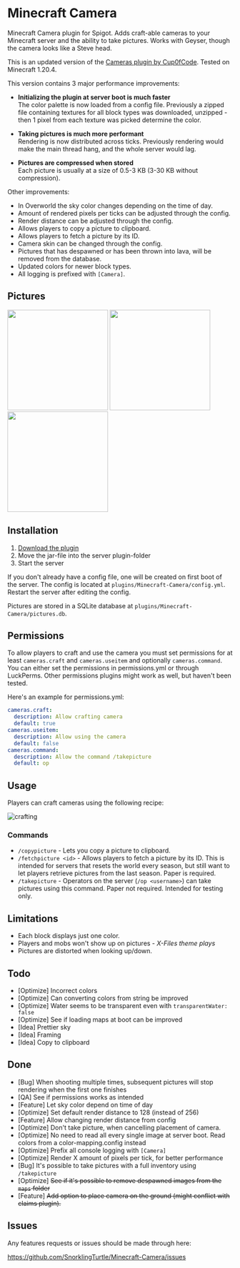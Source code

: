 Minecraft Camera
================

Minecraft Camera plugin for Spigot. Adds craft-able cameras to your Minecraft server and the 
ability to take pictures. Works with Geyser, though the camera looks like a Steve head.

This is an updated version of the [Cameras plugin by Cup0fCode](https://github.com/Cup0fCode/Cameras/). Tested on Minecraft 1.20.4. 

This version contains 3 major performance improvements:

* **Initializing the plugin at server boot is much faster**<br>
The color palette is now loaded from a config file. Previously a zipped file containing textures for all block types was downloaded,
unzipped - then 1 pixel from each texture was picked determine the color.

* **Taking pictures is much more performant**<br>
Rendering is now distributed across ticks. Previously rendering would make the main thread hang, and the whole server would lag. 

* **Pictures are compressed when stored**<br>
Each picture is usually at a size of 0.5-3 KB (3-30 KB without compression).


Other improvements:

* In Overworld the sky color changes depending on the time of day.
* Amount of rendered pixels per ticks can be adjusted through the config.
* Render distance can be adjusted through the config.
* Allows players to copy a picture to clipboard.
* Allows players to fetch a picture by its ID.
* Camera skin can be changed through the config.
* Pictures that has despawned or has been thrown into lava, will be removed from the database.
* Updated colors for newer block types.
* All logging is prefixed with `[Camera]`.

## Pictures

<img src="https://i.imgur.com/Bzi99fL.png" width="225"> <img src="https://i.imgur.com/YRiBxGn.png" width="225"> <img src="https://i.imgur.com/pstXzfc.png" width="225">

## Installation

1. [Download the plugin](https://github.com/SnorklingTurtle/Minecraft-Camera/releases/)
2. Move the jar-file into the server plugin-folder
3. Start the server

If you don't already have a config file, one will be created on first boot of the server. The config is located at `plugins/Minecraft-Camera/config.yml`. Restart the server after editing the config. 

Pictures are stored in a SQLite database at `plugins/Minecraft-Camera/pictures.db`. 

## Permissions

To allow players to craft and use the camera you must set permissions for at least `cameras.craft` and 
`cameras.useitem` and optionally `cameras.command`. You can either set the permissions in 
permissions.yml or through LuckPerms. Other permissions plugins might work as well, but haven't been tested.

Here's an example for permissions.yml:

```yml
cameras.craft:
  description: Allow crafting camera
  default: true
cameras.useitem:
  description: Allow using the camera
  default: false
cameras.command:
  description: Allow the command /takepicture
  default: op
```

## Usage
Players can craft cameras using the following recipe:

![crafting](https://i.imgur.com/GsrxLPY.png)

### Commands

* `/copypicture` - Lets you copy a picture to clipboard.
* `/fetchpicture <id>` - Allows players to fetch a picture by its ID. This is intended for servers that resets the world every season, but still want to let players retrieve pictures from the last season. Paper is required.
* `/takepicture` - Operators on the server (`/op <username>`) can take pictures using this command. Paper not required. Intended for testing only.


## Limitations

* Each block displays just one color.
* Players and mobs won't show up on pictures - *X-Files theme plays*
* Pictures are distorted when looking up/down.

## Todo

* [Optimize] Incorrect colors
* [Optimize] Can converting colors from string be improved
* [Optimize] Water seems to be transparent even with `transparentWater: false`
* [Optimize] See if loading maps at boot can be improved
* [Idea] Prettier sky
* [Idea] Framing
* [Idea] Copy to clipboard

## Done

* [Bug] When shooting multiple times, subsequent pictures will stop rendering when the first one finishes
* [QA] See if permissions works as intended
* [Feature] Let sky color depend on time of day
* [Optimize] Set default render distance to 128 (instead of 256)
* [Feature] Allow changing render distance from config
* [Optimize] Don't take picture, when cancelling placement of camera.
* [Optimize] No need to read all every single image at server boot. Read colors from a color-mapping.config instead
* [Optimize] Prefix all console logging with `[Camera]`
* [Optimize] Render X amount of pixels per tick, for better performance
* [Bug] It's possible to take pictures with a full inventory using `/takepicture`
* [Optimize] ~~See if it's possible to remove despawned images from the `maps` folder~~
* [Feature] ~~Add option to place camera on the ground (might conflict with claims plugin).~~

## Issues

Any features requests or issues should be made through here:

https://github.com/SnorklingTurtle/Minecraft-Camera/issues
